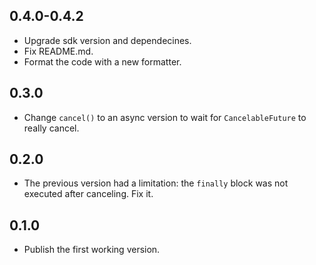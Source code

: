 ## 0.4.0-0.4.2

- Upgrade sdk version and dependecines.
- Fix README.md.
- Format the code with a new formatter.

## 0.3.0

- Change `cancel()` to an async version to wait for `CancelableFuture` to
really cancel.

## 0.2.0

- The previous version had a limitation: the `finally` block was not executed
  after canceling. Fix it.

## 0.1.0

- Publish the first working version.
